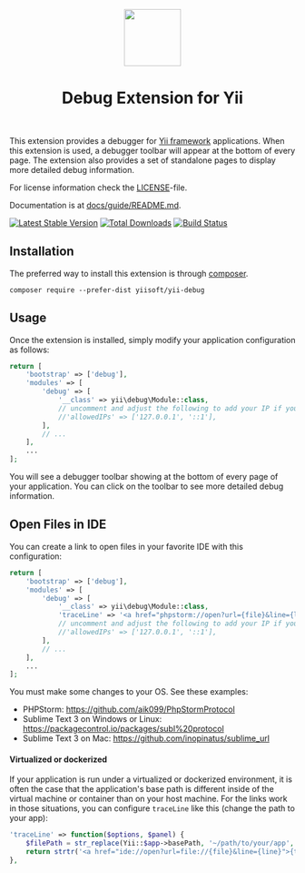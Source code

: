<p align="center">
    <a href="https://github.com/yiisoft" target="_blank">
        <img src="https://avatars0.githubusercontent.com/u/993323" height="100px">
    </a>
    <h1 align="center">Debug Extension for Yii</h1>
    <br>
</p>

This extension provides a debugger for [Yii framework](http://www.yiiframework.com) applications. When this extension is used,
a debugger toolbar will appear at the bottom of every page. The extension also provides
a set of standalone pages to display more detailed debug information.

For license information check the [LICENSE](LICENSE.md)-file.

Documentation is at [docs/guide/README.md](docs/guide/README.md).

[![Latest Stable Version](https://poser.pugx.org/yiisoft/yii-debug/v/stable.png)](https://packagist.org/packages/yiisoft/yii-debug)
[![Total Downloads](https://poser.pugx.org/yiisoft/yii-debug/downloads.png)](https://packagist.org/packages/yiisoft/yii-debug)
[![Build Status](https://travis-ci.org/yiisoft/yii-debug.svg?branch=master)](https://travis-ci.org/yiisoft/yii-debug)


Installation
------------

The preferred way to install this extension is through [composer](http://getcomposer.org/download/).

```
composer require --prefer-dist yiisoft/yii-debug
```

Usage
-----

Once the extension is installed, simply modify your application configuration as follows:

```php
return [
    'bootstrap' => ['debug'],
    'modules' => [
        'debug' => [
            '__class' => yii\debug\Module::class,
            // uncomment and adjust the following to add your IP if you are not connecting from localhost.
            //'allowedIPs' => ['127.0.0.1', '::1'],
        ],
        // ...
    ],
    ...
];
```

You will see a debugger toolbar showing at the bottom of every page of your application.
You can click on the toolbar to see more detailed debug information.


Open Files in IDE
-----

You can create a link to open files in your favorite IDE with this configuration:

```php
return [
    'bootstrap' => ['debug'],
    'modules' => [
        'debug' => [
            '__class' => yii\debug\Module::class,
            'traceLine' => '<a href="phpstorm://open?url={file}&line={line}">{file}:{line}</a>',
            // uncomment and adjust the following to add your IP if you are not connecting from localhost.
            //'allowedIPs' => ['127.0.0.1', '::1'],
        ],
        // ...
    ],
    ...
];
```

You must make some changes to your OS. See these examples: 
 - PHPStorm: https://github.com/aik099/PhpStormProtocol
 - Sublime Text 3 on Windows or Linux: https://packagecontrol.io/packages/subl%20protocol
 - Sublime Text 3 on Mac: https://github.com/inopinatus/sublime_url

#### Virtualized or dockerized

If your application is run under a virtualized or dockerized environment, it is often the case that the application's base path is different inside of the virtual machine or container than on your host machine. For the links work in those situations, you can configure `traceLine` like this (change the path to your app):

```php
'traceLine' => function($options, $panel) {
    $filePath = str_replace(Yii::$app->basePath, '~/path/to/your/app', $options['file']);
    return strtr('<a href="ide://open?url=file://{file}&line={line}">{text}</a>', ['{file}' => $filePath]);
},
```
